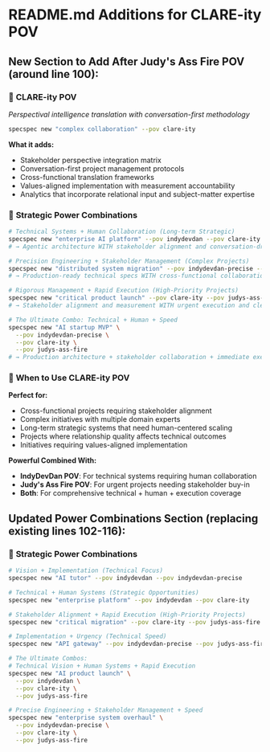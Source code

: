 # README.md Additions for CLARE-ity POV

## New Section to Add After Judy's Ass Fire POV (around line 100):

### 🤝 **CLARE-ity POV**
*Perspectival intelligence translation with conversation-first methodology*

```bash
specspec new "complex collaboration" --pov clare-ity
```

**What it adds:**
- Stakeholder perspective integration matrix
- Conversation-first project management protocols
- Cross-functional translation frameworks
- Values-aligned implementation with measurement accountability
- Analytics that incorporate relational input and subject-matter expertise

### 💪 **Strategic Power Combinations**

```bash
# Technical Systems + Human Collaboration (Long-term Strategic)
specspec new "enterprise AI platform" --pov indydevdan --pov clare-ity
# → Agentic architecture WITH stakeholder alignment and conversation-driven development

# Precision Engineering + Stakeholder Management (Complex Projects)  
specspec new "distributed system migration" --pov indydevdan-precise --pov clare-ity
# → Production-ready technical specs WITH cross-functional collaboration protocols

# Rigorous Management + Rapid Execution (High-Priority Projects)
specspec new "critical product launch" --pov clare-ity --pov judys-ass-fire  
# → Stakeholder alignment and measurement WITH urgent execution and clear ownership

# The Ultimate Combo: Technical + Human + Speed
specspec new "AI startup MVP" \
  --pov indydevdan-precise \
  --pov clare-ity \
  --pov judys-ass-fire
# → Production architecture + stakeholder collaboration + immediate execution
```

### 🎯 **When to Use CLARE-ity POV**

**Perfect for:**
- Cross-functional projects requiring stakeholder alignment
- Complex initiatives with multiple domain experts
- Long-term strategic systems that need human-centered scaling
- Projects where relationship quality affects technical outcomes
- Initiatives requiring values-aligned implementation

**Powerful Combined With:**
- **IndyDevDan POV**: For technical systems requiring human collaboration
- **Judy's Ass Fire POV**: For urgent projects needing stakeholder buy-in
- **Both**: For comprehensive technical + human + execution coverage

## Updated Power Combinations Section (replacing existing lines 102-116):

### 💪 **Strategic Power Combinations**

```bash
# Vision + Implementation (Technical Focus)
specspec new "AI tutor" --pov indydevdan --pov indydevdan-precise

# Technical + Human Systems (Strategic Opportunities)  
specspec new "enterprise platform" --pov indydevdan --pov clare-ity

# Stakeholder Alignment + Rapid Execution (High-Priority Projects)
specspec new "critical migration" --pov clare-ity --pov judys-ass-fire

# Implementation + Urgency (Technical Speed)
specspec new "API gateway" --pov indydevdan-precise --pov judys-ass-fire

# The Ultimate Combos:
# Technical Vision + Human Systems + Rapid Execution
specspec new "AI product launch" \
  --pov indydevdan \
  --pov clare-ity \
  --pov judys-ass-fire

# Precise Engineering + Stakeholder Management + Speed  
specspec new "enterprise system overhaul" \
  --pov indydevdan-precise \
  --pov clare-ity \
  --pov judys-ass-fire
```